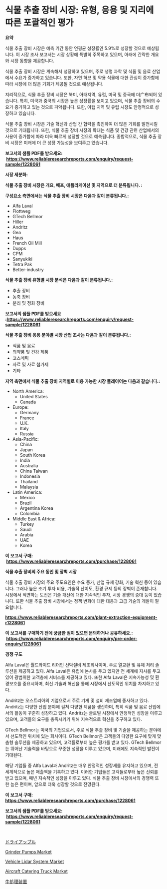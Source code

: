 <p><h1>식물 추출 장비 시장: 유형, 응용 및 지리에 따른 포괄적인 평가</h1></p><p><strong>요약</strong></p>
<p><p>식물 추출 장비 시장은 예측 기간 동안 연평균 성장률인 5.9%로 성장할 것으로 예상됩니다. 이 시장 조사 보고서는 시장 상황에 특별히 주목하고 있으며, 아래에 간략한 개요와 시장 동향을 제공합니다.</p><p>식물 추출 장비 시장은 계속해서 성장하고 있으며, 주로 생명 과학 및 식품 및 음료 산업에서 수요가 증가하고 있습니다. 또한, 자연 허브 및 약용 식물에 대한 관심이 증가함에 따라 시장에 더 많은 기회가 제공될 것으로 예상됩니다.</p><p>지리적으로, 식물 추출 장비 시장은 북미, 아태지역, 유럽, 미국 및 중국에 더广布되어 있습니다. 특히, 미국과 중국의 시장은 높은 성장률을 보이고 있으며, 식물 추출 장비의 수요가 증가하고 있는 것으로 파악됩니다. 또한, 아탭 지역 및 유럽 시장도 안정적으로 성장하고 있습니다.</p><p>식물 추출 장비 시장은 기술 혁신과 산업 간 협력을 촉진하여 더 많은 기회를 발전시킬 것으로 기대됩니다. 또한, 식물 추출 장비 시장의 확대는 식품 및 건강 관련 산업에서의 사용이 증가함에 따라 더욱 빠르게 성장할 것으로 예측됩니다. 종합적으로, 식물 추출 장비 시장은 미래에 더 큰 성장 가능성을 보여주고 있습니다.</p></p>
<p><strong>보고서의 샘플 PDF를 받으세요: &nbsp;<a href="https://www.reliableresearchreports.com/enquiry/request-sample/1228061">https://www.reliableresearchreports.com/enquiry/request-sample/1228061</a></strong></p>
<p><strong>시장 세분화:</strong></p>
<p><strong> 식물 추출 장비 시장은 개요, 배포, 애플리케이션 및 지역으로 더 분류됩니다. :</strong></p>
<p><strong>구성요소 측면에서는 식물 추출 장비 시장은 다음과 같이 분류됩니다.:</strong></p>
<p><ul><li>Alfa Laval</li><li>Flottweg</li><li>GTech Bellmor</li><li>Hiller</li><li>Andritz</li><li>Gea</li><li>Haus</li><li>French Oil Mill</li><li>Dupps</li><li>CPM</li><li>Sanyukiki</li><li>Tetra Pak</li><li>Better-industry</li></ul></p>
<p><strong> 식물 추출 장비 유형별 시장 분석은 다음과 같이 분류됩니다.:</strong></p>
<p><ul><li>추출 장비</li><li>농축 장비</li><li>분리 및 정화 장비</li></ul></p>
<p><strong>보고서의 샘플 PDF를 받으세요 :<a href="https://www.reliableresearchreports.com/enquiry/request-sample/1228061">https://www.reliableresearchreports.com/enquiry/request-sample/1228061</a></strong></p>
<p><strong> 식물 추출 장비 응용 분야별 시장 산업 조사는 다음과 같이 분류됩니다.:</strong></p>
<p><ul><li>식품 및 음료</li><li>의약품 및 건강 제품</li><li>코스메틱</li><li>사료 및 사료 첨가제</li><li>기타</li></ul></p>
<p><strong>지역 측면에서 식물 추출 장비 지역별로 이용 가능한 시장 플레이어는 다음과 같습니다.:</strong></p>
<p><ul>
    <li>
        North America:
        <ul>
            <li>United States</li>
            <li>Canada</li>
        </ul>
    </li>
    <li>
        Europe:
        <ul>
            <li>Germany</li>
            <li>France</li>
            <li>U.K.</li>
            <li>Italy</li>
            <li>Russia</li>
        </ul>
    </li>
    <li>
        Asia-Pacific:
        <ul>
            <li>China</li>
            <li>Japan</li>
            <li>South Korea</li>
            <li>India</li>
            <li>Australia</li>
            <li>China Taiwan</li>
            <li>Indonesia</li>
            <li>Thailand</li>
            <li>Malaysia</li>
        </ul>
    </li>
    <li>
        Latin America:
        <ul>
            <li>Mexico</li>
            <li>Brazil</li>
            <li>Argentina Korea</li>
            <li>Colombia</li>
        </ul>
    </li>
    <li>
        Middle East & Africa:
        <ul>
            <li>Turkey</li>
            <li>Saudi</li>
            <li>Arabia</li>
            <li>UAE</li>
            <li>Korea</li>
        </ul>
    </li>
    </ul></p>
<p><strong>이 보고서 구매: &nbsp;<a href="https://www.reliableresearchreports.com/purchase/1228061">https://www.reliableresearchreports.com/purchase/1228061</a></strong></p>
<p><strong>식물 추출 장비의 주요 동인 및 장벽 시장</strong></p>
<p><p>식물 추출 장비 시장의 주요 주도요인은 수요 증가, 산업 규제 강화, 기술 혁신 등이 있습니다. 그러나 높은 초기 투자 비용, 기술적 난이도, 환경 규제 등의 장벽이 존재합니다. 시장에서 직면하는 도전은 기술 개선에 대한 지속적인 투자, 시장 경쟁의 증대 등이 있습니다. 또한 식물 추출 장비 시장에서는 정책 변화에 대한 대응과 고급 기술의 개발이 필요합니다.</p></p>
<p><strong><a href="https://www.reliableresearchreports.com/plant-extraction-equipment-r1228061">https://www.reliableresearchreports.com/plant-extraction-equipment-r1228061</a></strong></p>
<p><strong>이 보고서를 구매하기 전에 궁금한 점이 있으면 문의하거나 공유하세요.: &nbsp;<a href="https://www.reliableresearchreports.com/enquiry/pre-order-enquiry/1228061">https://www.reliableresearchreports.com/enquiry/pre-order-enquiry/1228061</a></strong></p>
<p><strong>경쟁 구도</strong></p>
<p><p>Alfa Laval은 월드와이드 리더인 선박설비 제조회사이며, 주로 열교환 및 유체 처리 솔루션을 제공하고 있다. Alfa Laval은 유럽에 본사를 두고 있지만 전 세계에 지사를 두고 있어 광범위한 고객층에 서비스를 제공하고 있다. 또한 Alfa Laval은 지속가능성 및 환경보호를 중요시하며, 최신 기술과 혁신을 통해 시장에서 선도적인 위치를 차지하고 있다.</p><p>Andritz는 오스트리아의 기업으로서 주로 기계 및 설비 제조업에 종사하고 있다. Andritz는 다양한 산업 분야에 걸쳐 다양한 제품을 생산하며, 특히 식품 및 음료 산업에서의 활동이 꾸준히 성장하고 있다. Andritz는 글로벌 시장에서 안정적인 성장을 이루고 있으며, 고객들의 요구를 충족시키기 위해 지속적으로 혁신을 추구하고 있다.</p><p>GTech Bellmor는 미국의 기업으로서, 주로 식물 추출 장비 및 기술을 제공하는 분야에서 선도적인 위치에 있는 회사이다. GTech Bellmor은 고객들의 다양한 요구에 맞게 맞춤형 솔루션을 제공하고 있으며, 고객들로부터 높은 평가를 받고 있다. GTech Bellmor는 뛰어난 기술력을 바탕으로 꾸준한 성장을 이루고 있으며, 미래에도 지속적인 발전이 기대된다.</p><p>해당 기업들 중 Alfa Laval과 Andritz는 매우 안정적인 성장세를 유지하고 있으며, 전 세계적으로 높은 매출액을 기록하고 있다. 이러한 기업들은 고객들로부터 높은 신뢰를 받고 있으며, 매년 지속적인 성장을 이루고 있다. 식물 추출 장비 시장에서의 경쟁력 또한 높은 편이며, 앞으로 더욱 성장할 것으로 전망된다.</p></p>
<p><strong>이 보고서 구매: &nbsp; <a href="https://www.reliableresearchreports.com/purchase/1228061">https://www.reliableresearchreports.com/purchase/1228061</a></strong></p>
<p><strong>보고서의 샘플 PDF를 받으세요: &nbsp;<a href="https://www.reliableresearchreports.com/enquiry/request-sample/1228061">https://www.reliableresearchreports.com/enquiry/request-sample/1228061</a></strong><strong></strong></p>
<p>&nbsp;</p>
<p><p><a href="https://github.com/one-cool-chick/Market-Research-Report-List-1/blob/main/923961322084.md">ドライアップル</a></p><p><a href="https://github.com/dimitrishawkinswaynenp91rgz/Market-Research-Report-List-2/blob/main/grinder-pumps-market.md">Grinder Pumps Market</a></p><p><a href="https://www.linkedin.com/pulse/decoding-vehicle-lidar-system-market-deep-dive-latest-trends-aazme?trackingId=1LZ9NOd2Ua4mDRyjFVjbIg%3D%3D">Vehicle Lidar System Market</a></p><p><a href="https://www.linkedin.com/pulse/aircraft-catering-truck-market-size-global-industry-overview-lmoje?trackingId=n%2BbjmA1SDHNfGCX5IJD0cQ%3D%3D">Aircraft Catering Truck Market</a></p><p><a href="https://medium.com/@nicholasallan19/%E5%AE%B6%E7%95%9C%E5%8F%96%E6%89%B1%E3%81%84%E8%A3%85%E7%BD%AE%E5%B8%82%E5%A0%B4%E3%81%AF-%E5%B8%82%E5%A0%B4%E3%82%B7%E3%82%A7%E3%82%A2-%E5%B8%82%E5%A0%B4%E3%83%88%E3%83%AC%E3%83%B3%E3%83%89-%E5%B8%82%E5%A0%B4%E6%88%90%E9%95%B7%E3%81%AB%E9%96%A2%E3%81%99%E3%82%8B%E6%83%85%E5%A0%B1%E3%82%92%E6%8F%90%E4%BE%9B%E3%81%97%E3%81%BE%E3%81%99-be0f7773db3c">牛処理装置</a></p></p>